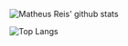 ![Matheus Reis' github stats](https://github-readme-stats.vercel.app/api?username=math-reis&theme=react&show_icons=true)

![Top Langs](https://github-readme-stats.vercel.app/api/top-langs/?username=math-reis&theme=react)






